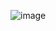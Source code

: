 ![image](https://github.com/dudustein23/Micros_II/assets/111469427/3ae2c24c-a29e-424c-be81-b561713d1e3b)
